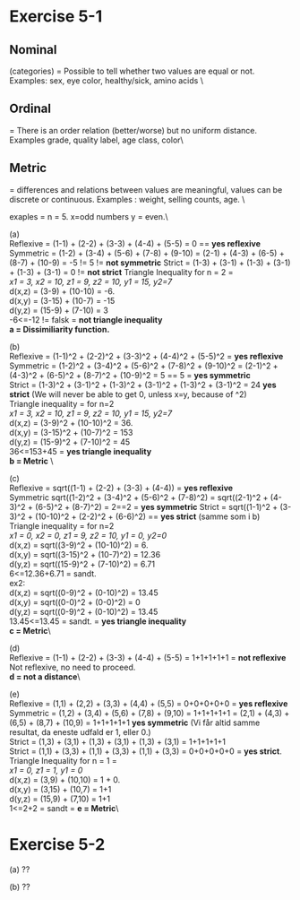 # Exercise 5-1

## Nominal
(categories) = Possible to tell whether two values are equal or not. Examples: sex, eye color, healthy/sick, amino acids \

## Ordinal
= There is an order relation (better/worse) but no uniform distance. Examples grade, quality label, age class, color\

## Metric
= differences and relations between values are meaningful, values can be discrete or continuous. Examples : weight, selling counts, age. \

exaples = n = 5. x=odd numbers y = even.\

(a)\
Reflexive = (1-1) + (2-2) + (3-3) + (4-4) + (5-5) = 0 == **yes reflexive**
Symmetric = (1-2) + (3-4) + (5-6) + (7-8) + (9-10) = (2-1) + (4-3) + (6-5) + (8-7) + (10-9) = -5 != 5 != **not symmetric**
Strict = (1-3) + (3-1) + (1-3) + (3-1) + (1-3) + (3-1) = 0 != **not strict**
Triangle Inequality for n = 2 = \
*x1 = 3, x2 = 10, z1 = 9, z2 = 10, y1 = 15, y2=7*\
d(x,z) = (3-9) + (10-10) = -6. \
d(x,y) = (3-15) + (10-7) = -15\
d(y,z) = (15-9) + (7-10) = 3\
-6<=-12 != falsk = **not triangle inequality**\
**a = Dissimiliarity function.**



(b)\
Reflexive = (1-1)^2 + (2-2)^2 + (3-3)^2 + (4-4)^2 + (5-5)^2 = **yes reflexive**\
Symmetric = (1-2)^2 + (3-4)^2 + (5-6)^2 + (7-8)^2 + (9-10)^2 = (2-1)^2 + (4-3)^2 + (6-5)^2 + (8-7)^2 + (10-9)^2 = 5 == 5 = **yes symmetric**\
Strict = (1-3)^2 + (3-1)^2 + (1-3)^2 + (3-1)^2 + (1-3)^2 + (3-1)^2 = 24 **yes strict** (We will never be able to get 0, unless x=y, because of ^2)\
Triangle inequality = for n=2 \
*x1 = 3, x2 = 10, z1 = 9, z2 = 10, y1 = 15, y2=7*\
d(x,z) = (3-9)^2 + (10-10)^2 = 36. \
d(x,y) = (3-15)^2 + (10-7)^2 = 153\
d(y,z) = (15-9)^2 + (7-10)^2 = 45\
36<=153+45 = **yes triangle inequality** \
**b = Metric** \

(c)\
Reflexive = sqrt((1-1) + (2-2) + (3-3) + (4-4)) = **yes reflexive**\
Symmetric sqrt((1-2)^2 + (3-4)^2 + (5-6)^2 + (7-8)^2) = sqrt((2-1)^2 + (4-3)^2 + (6-5)^2 + (8-7)^2) = 2==2 = **yes symmetric**
Strict = sqrt((1-1)^2 + (3-3)^2 + (10-10)^2 + (2-2)^2 + (6-6)^2) == **yes strict** (samme som i b)\
Triangle inequality = for n=2 \
*x1 = 0, x2 = 0, z1 = 9, z2 = 10, y1 = 0, y2=0*\
d(x,z) = sqrt((3-9)^2 + (10-10)^2) = 6. \
d(x,y) = sqrt((3-15)^2 + (10-7)^2) = 12.36\
d(y,z) = sqrt((15-9)^2 + (7-10)^2) = 6.71\
6<=12.36+6.71 = sandt.\
ex2:\
d(x,z) = sqrt((0-9)^2 + (0-10)^2) = 13.45 \
d(x,y) = sqrt((0-0)^2 + (0-0)^2) = 0\
d(y,z) = sqrt((0-9)^2 + (0-10)^2) = 13.45\
13.45<=13.45 = sandt. = **yes triangle inequality**\
**c = Metric**\

(d)\
Reflexive = (1-1) + (2-2) + (3-3) + (4-4) + (5-5) = 1+1+1+1+1 = **not reflexive**\
Not reflexive, no need to proceed.\
**d = not a distance**\

(e)\
Reflexive = (1,1) + (2,2) + (3,3) + (4,4) + (5,5) = 0+0+0+0+0 = **yes reflexive**\
Symmetric = (1,2) + (3,4) + (5,6) + (7,8) + (9,10) = 1+1+1+1+1 = (2,1) + (4,3) + (6,5) + (8,7) + (10,9) = 1+1+1+1+1 **yes symmetric** (Vi får altid samme resultat, da eneste udfald er 1, eller 0.)\
Strict = (1,3) + (3,1) + (1,3) + (3,1) + (1,3) + (3,1) = 1+1+1+1+1\
Strict = (1,1) + (3,3) + (1,1) + (3,3) + (1,1) + (3,3) = 0+0+0+0+0 = **yes strict**.\
Triangle Inequality for n = 1 = \
*x1 = 0, z1 = 1, y1 = 0*\
d(x,z) = (3,9) + (10,10) = 1 + 0. \
d(x,y) = (3,15) + (10,7) = 1+1\
d(y,z) = (15,9) + (7,10) = 1+1\
1<=2+2 = sandt =
**e = Metric**\


# Exercise 5-2

(a) ??

(b) ??
